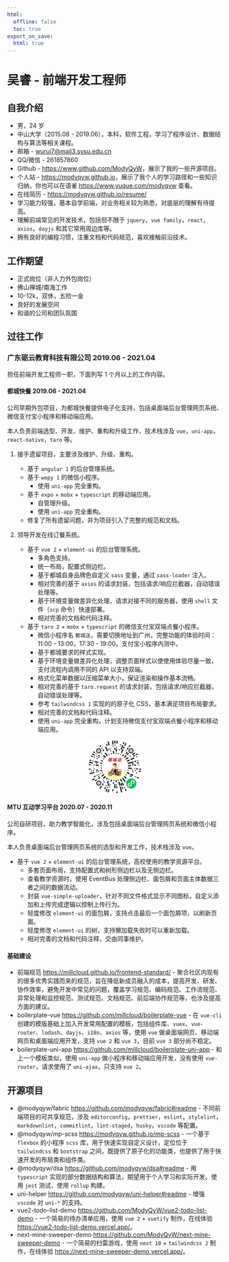 ```yaml
---
html:
  offline: false
  toc: true
export_on_save:
  html: true
---
```


# 吴睿 - 前端开发工程师

## 自我介绍

- 男，24 岁
- 中山大学（2015.08 - 2019.06），本科，软件工程，学习了程序设计、数据结构与算法等相关课程。
- 邮箱 - wurui7@mail3.sysu.edu.cn
- QQ/微信 - 261857860
- Github - <https://www.github.com/ModyQyW>，展示了我的一些开源项目。
- 个人站 - <https://modyqyw.github.io>，展示了我个人的学习路径和一些知识归纳，你也可以在语雀 <https://www.yuque.com/modyqyw> 查看。
- 在线简历 - <https://modyqyw.github.io/resume/>
- 学习能力较强，基本自学前端，对业务相关较为熟悉，对底层的理解有待提高。
- 理解前端常见的开发技术，包括但不限于 `jquery`，`vue family`，`react`，`axios`，`dayjs` 和其它常用周边库等。
- 拥有良好的编程习惯，注重文档和代码规范，喜欢接触前沿技术。

## 工作期望

- 正式岗位（非人力外包岗位）
- 佛山禅城/南海工作
- 10-12k，双休，五险一金
- 良好的发展空间
- 和谐的公司和团队氛围

## 过往工作

### 广东砺云教育科技有限公司 2019.06 - 2021.04

担任前端开发工程师一职，下面列写 1 个月以上的工作内容。

#### 都城快餐 2019.06 - 2021.04

公司早期外包项目，为都城快餐提供电子化支持，包括桌面端后台管理网页系统、微信支付宝小程序和移动端应用。

本人负责前端选型、开发、维护、重构和升级工作，技术栈涉及 `vue`，`uni-app`，`react-native`，`taro` 等。

1. 接手遗留项目，主要涉及维护、升级、重构。

   - 基于 `angular 1` 的后台管理系统。
   - 基于 `wepy 1` 的微信小程序。
     - 使用 `uni-app` 完全重构。
   - 基于 `expo` + `mobx` + `typescript` 的移动端应用。
     - 自管理升级。
     - 使用 `uni-app` 完全重构。
   - 修复了所有遗留问题，并为项目引入了完整的规范和文档。

2. 领导开发在线订餐系统。

   - 基于 `vue 2` + `element-ui` 的后台管理系统。
     - 多角色支持。
     - 统一布局，配置式侧边栏。
     - 基于都城自身品牌色自定义 `sass` 变量，通过 `sass-loader` 注入。
     - 相对完善的基于 `axios` 的请求封装，包括请求/响应拦截器，自动错误处理等。
     - 基于环境变量做差异化处理，请求对接不同的服务器，使用 `shell` 文件（`scp` 命令）快速部署。
     - 相对完善的文档和代码注释。
   - 基于 `taro 2` + `mobx` + `typescript` 的微信支付宝双端点餐小程序。
     - 微信小程序名 `都城送`，需要切换地址到广州，完整功能的体验时间：11:00 - 13:00，17:30 - 19:00。支付宝小程序内测中。
     - 基于都城要求的样式实现。
     - 基于环境变量做差异化处理，调整页面样式以使使用体验尽量一致，支付流程内调用不同的 API 以支持双端。
     - 格式化菜单数据以压缩菜单大小，保证渲染和操作基本流畅。
     - 相对完善的基于 `taro.request` 的请求封装，包括请求/响应拦截器，自动错误处理等。
     - 参考 `tailwindcss 1` 实现的的原子化 CSS，基本满足项目布局要求。
     - 相对完善的文档和代码注释。
     - 使用 `uni-app` 完全重构，计划支持微信支付宝双端点餐小程序和移动端应用。

<img
  src="./qrcode0.jpeg"
  alt="都城送小程序二维码"
  width="128px"
  height="128px"
  style="display: block; margin-right: auto; margin-left: auto;"
/>

#### MTU 互动学习平台 2020.07 - 2020.11

公司自研项目，助力教学智能化，涉及包括桌面端后台管理网页系统和微信小程序。

本人负责桌面端后台管理网页系统的选型和开发工作，技术栈涉及 `vue`。

- 基于 `vue 2` + `element-ui` 的后台管理系统，高校使用的教学资源平台。
  - 多套页面布局，支持配置式和树形侧边栏以及无侧边栏。
  - 查看教学资源时，使用 EventBus 处理侧边栏、面包屑和页面主体数据三者之间的数据流动。
  - 封装 `vue-simple-uploader`，针对不同文件格式显示不同图标，自定义添加和上传完成逻辑以控制上传行为。
  - 轻度修改 `element-ui` 的面包屑，支持点击最后一个面包屑项，以刷新页面。
  - 轻度修改 `element-ui` 的树，支持懒加载失败时可以重新加载。
  - 相对完善的文档和代码注释，交由同事维护。

#### 基础建设

- 前端规范 <https://millcloud.github.io/frontend-standard/> - 聚合社区内现有的很多优秀实践而来的规范，旨在降低新成员融入的成本，提高开发、研发、协作效率，避免开发中常见的问题，覆盖学习规范、编码规范、工作流规范、异常处理和监控规范、测试规范、文档规范、前后端协作规范等，也涉及提高方面的建议。
- boilerplate-vue <https://github.com/millcloud/boilerplate-vue> - 在 `vue-cli` 创建的模版基础上加入开发常用配置的模板，包括组件库、`vuex`、`vue-router`、`lodash`、`dayjs`、`i18n`、`axios` 等，使用 `vue` 做桌面端网页、移动端网页和桌面端应用开发，支持 `vue 2` 和 `vue 3`，目前 `vue 3` 部分尚不稳定。
- boilerplate-uni-app <https://github.com/millcloud/boilerplate-uni-app> - 和上一个模板类似，使用 `uni-app` 做小程序和移动端应用开发，没有使用 `vue-router`，请求使用了 `uni-ajax`，只支持 `vue 2`。

## 开源项目

- @modyqyw/fabric <https://github.com/modyqyw/fabric#readme> - 不同前端项目的可共享规范，涉及 `editorconfig`，`prettier`，`eslint`，`stylelint`，`markdownlint`，`commitlint`，`lint-staged`，`husky`，`vscode` 等配置。
- @modyqyw/mp-scss <https://modyqyw.github.io/mp-scss> - 一个基于 `flexbox` 的小程序 `scss` 库，用于快速实现自定义设计，定位位于 `tailwindcss` 和 `bootstrap` 之间，既提供了原子化的功能类，也提供了用于快速开发的布局类和组件类。
- @modyqyw/dsa <https://github.com/modyqyw/dsa#readme> - 用 `typescript` 实现的部分数据结构和算法，期望用于个人学习和实际开发。使用 `jest` 测试，使用 `rollup` 构建。
- uni-helper <https://github.com/modyqyw/uni-helper#readme> - 增强 `vscode` 对 `uni-*` 的支持。
- vue2-todo-list-demo <https://github.com/ModyQyW/vue2-todo-list-demo> - 一个简易的待办清单应用，使用 `vue 2` + `vuetify` 制作，在线体验 <https://vue2-todo-list-demo.vercel.app/>。
- next-mine-sweeper-demo <https://github.com/ModyQyW/next-mine-sweeper-demo> - 一个简易的扫雷游戏，使用 `next 10` + `tailwindcss 2` 制作，在线体验 <https://next-mine-sweeper-demo.vercel.app/>。
